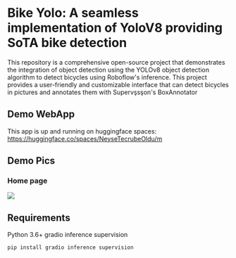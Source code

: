 # Bike Yolo: A seamless implementation of YoloV8 providing SoTA bike detection
This repository is a comprehensive open-source project that demonstrates the integration of object detection using the YOLOv8 object detection algorithm to detect bicycles using Roboflow's inference. This project provides a user-friendly and customizable interface that can detect bicycles in pictures and annotates them with Supervşsşon's BoxAnnotator

## Demo WebApp

This app is up and running on huggingface spaces: https://huggingface.co/spaces/NeyseTecrubeOldu/m
## Demo Pics

### Home page

<img src="https://raw.githubusercontent.com/BartuKaptanoglu/gradio-bicycle/main/Screenshot%202024-08-08%20at%2016.22.03.png" >


## Requirements

Python 3.6+
gradio
inference
supervision

```bash
pip install gradio inference supervision
